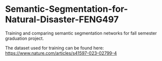 # Semantic-Segmentation-for-Natural-Disaster-FENG497
Training and comparing semantic segmentation networks for fall semester graduation project. 

The dataset used for training can be found here: https://www.nature.com/articles/s41597-023-02799-4
